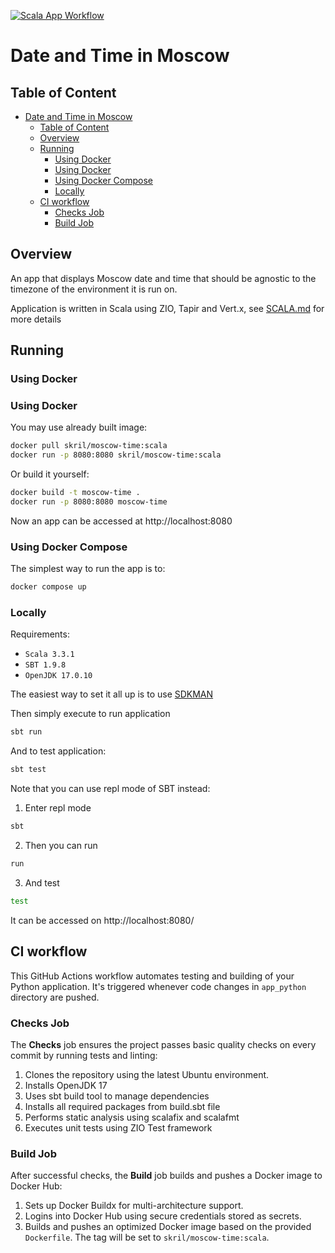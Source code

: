 [![Scala App Workflow](https://github.com/Skril3366/S24-core-course-labs/actions/workflows/scala.yml/badge.svg)](https://github.com/Skril3366/S24-core-course-labs/actions/workflows/scala.yml)

# Date and Time in Moscow

## Table of Content

<!--toc:start-->
- [Date and Time in Moscow](#date-and-time-in-moscow)
  - [Table of Content](#table-of-content)
  - [Overview](#overview)
  - [Running](#running)
    - [Using Docker](#using-docker)
    - [Using Docker](#using-docker)
    - [Using Docker Compose](#using-docker-compose)
    - [Locally](#locally)
  - [CI workflow](#ci-workflow)
    - [Checks Job](#checks-job)
    - [Build Job](#build-job)
<!--toc:end-->

## Overview

An app that displays Moscow date and time that should be agnostic to the
timezone of the environment it is run on.

Application is written in Scala using ZIO, Tapir and Vert.x, see [SCALA.md](./SCALA.md) for
more details

## Running

### Using Docker

### Using Docker

You may use already built image:

```sh
docker pull skril/moscow-time:scala
docker run -p 8080:8080 skril/moscow-time:scala
```

Or build it yourself:

```sh
docker build -t moscow-time .
docker run -p 8080:8080 moscow-time
```

Now an app can be accessed at http://localhost:8080

### Using Docker Compose

The simplest way to run the app is to:

```sh
docker compose up
```

### Locally

Requirements:

- `Scala 3.3.1`
- `SBT 1.9.8`
- `OpenJDK 17.0.10`

The easiest way to set it all up is to use [SDKMAN](https://sdkman.io/)

Then simply execute to run application

```bash
sbt run
```

And to test application:

```bash
sbt test
```

Note that you can use repl mode of SBT instead:

1. Enter repl mode

```bash
sbt
```

2. Then you can run

```bash
run
```

3. And test

```bash
test
```

It can be accessed on http://localhost:8080/

## CI workflow

This GitHub Actions workflow automates testing and building of your Python
application. It's triggered whenever code changes in `app_python` directory are
pushed.

### Checks Job

The **Checks** job ensures the project passes basic quality checks on every commit by running tests and linting:

1. Clones the repository using the latest Ubuntu environment.
2. Installs OpenJDK 17
3. Uses sbt build tool to manage dependencies
4. Installs all required packages from build.sbt file
5. Performs static analysis using scalafix and scalafmt
6. Executes unit tests using ZIO Test framework

### Build Job

After successful checks, the **Build** job builds and pushes a Docker image to Docker Hub:

1. Sets up Docker Buildx for multi-architecture support.
2. Logins into Docker Hub using secure credentials stored as secrets.
3. Builds and pushes an optimized Docker image based on the provided `Dockerfile`. The tag will be set to `skril/moscow-time:scala`.
